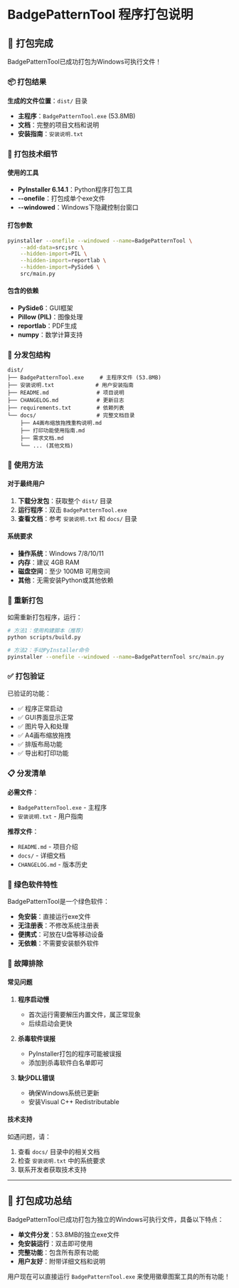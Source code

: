 # BadgePatternTool 程序打包说明

## 🎯 打包完成

BadgePatternTool已成功打包为Windows可执行文件！

### 📦 打包结果

**生成的文件位置**：`dist/` 目录
- **主程序**：`BadgePatternTool.exe` (53.8MB)
- **文档**：完整的项目文档和说明
- **安装指南**：`安装说明.txt`

### 🔧 打包技术细节

#### 使用的工具
- **PyInstaller 6.14.1**：Python程序打包工具
- **--onefile**：打包成单个exe文件
- **--windowed**：Windows下隐藏控制台窗口

#### 打包参数
```bash
pyinstaller --onefile --windowed --name=BadgePatternTool \
    --add-data=src;src \
    --hidden-import=PIL \
    --hidden-import=reportlab \
    --hidden-import=PySide6 \
    src/main.py
```

#### 包含的依赖
- **PySide6**：GUI框架
- **Pillow (PIL)**：图像处理
- **reportlab**：PDF生成
- **numpy**：数学计算支持

### 📁 分发包结构

```
dist/
├── BadgePatternTool.exe     # 主程序文件 (53.8MB)
├── 安装说明.txt             # 用户安装指南
├── README.md               # 项目说明
├── CHANGELOG.md            # 更新日志
├── requirements.txt        # 依赖列表
└── docs/                   # 完整文档目录
    ├── A4画布缩放拖拽重构说明.md
    ├── 打印功能使用指南.md
    ├── 需求文档.md
    └── ... (其他文档)
```

### 🚀 使用方法

#### 对于最终用户
1. **下载分发包**：获取整个 `dist/` 目录
2. **运行程序**：双击 `BadgePatternTool.exe`
3. **查看文档**：参考 `安装说明.txt` 和 `docs/` 目录

#### 系统要求
- **操作系统**：Windows 7/8/10/11
- **内存**：建议 4GB RAM
- **磁盘空间**：至少 100MB 可用空间
- **其他**：无需安装Python或其他依赖

### 🔄 重新打包

如需重新打包程序，运行：

```bash
# 方法1：使用构建脚本（推荐）
python scripts/build.py

# 方法2：手动PyInstaller命令
pyinstaller --onefile --windowed --name=BadgePatternTool src/main.py
```

### ✅ 打包验证

已验证的功能：
- ✅ 程序正常启动
- ✅ GUI界面显示正常
- ✅ 图片导入和处理
- ✅ A4画布缩放拖拽
- ✅ 排版布局功能
- ✅ 导出和打印功能

### 📋 分发清单

**必需文件**：
- `BadgePatternTool.exe` - 主程序
- `安装说明.txt` - 用户指南

**推荐文件**：
- `README.md` - 项目介绍
- `docs/` - 详细文档
- `CHANGELOG.md` - 版本历史

### 🎁 绿色软件特性

BadgePatternTool是一个绿色软件：
- **免安装**：直接运行exe文件
- **无注册表**：不修改系统注册表
- **便携式**：可放在U盘等移动设备
- **无依赖**：不需要安装额外软件

### 🔧 故障排除

#### 常见问题

1. **程序启动慢**
   - 首次运行需要解压内置文件，属正常现象
   - 后续启动会更快

2. **杀毒软件误报**
   - PyInstaller打包的程序可能被误报
   - 添加到杀毒软件白名单即可

3. **缺少DLL错误**
   - 确保Windows系统已更新
   - 安装Visual C++ Redistributable

#### 技术支持

如遇问题，请：
1. 查看 `docs/` 目录中的相关文档
2. 检查 `安装说明.txt` 中的系统要求
3. 联系开发者获取技术支持

---

## 🎉 打包成功总结

BadgePatternTool已成功打包为独立的Windows可执行文件，具备以下特点：

- **单文件分发**：53.8MB的独立exe文件
- **免安装运行**：双击即可使用
- **完整功能**：包含所有原有功能
- **用户友好**：附带详细文档和说明

用户现在可以直接运行 `BadgePatternTool.exe` 来使用徽章图案工具的所有功能！

